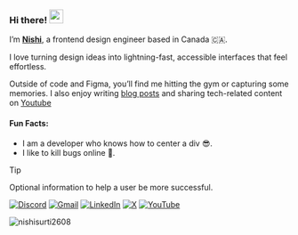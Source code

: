 
### Hi there! <img src="https://emojis.slackmojis.com/emojis/images/1536351075/4594/blob-wave.gif" width="25"/>

I’m [**Nishi**](https://nishisurti.netlify.app/), a frontend design engineer based in Canada 🇨🇦.


I love turning design ideas into lightning-fast, accessible interfaces that feel effortless.

Outside of code and Figma, you’ll find me hitting the gym or capturing some memories. I also enjoy writing [blog posts](https://nishi-can-code.hashnode.dev/) and sharing tech-related content on [Youtube](https://www.youtube.com/@surtinishi)

#### Fun Facts:

* I am a developer who knows how to center a div 😎.
* I like to kill bugs online 🐞.

> [!TIP]
> Optional information to help a user be more successful.


[![Discord](https://img.shields.io/badge/Discord-%235865F2.svg?style=for-the-badge&logo=discord&logoColor=white)](https://discord.com/users/nishisurti)
[![Gmail](https://img.shields.io/badge/Gmail-D14836?style=for-the-badge&logo=gmail&logoColor=white)](mailto:nishi.surti1@gmail.com)
[![LinkedIn](https://img.shields.io/badge/linkedin-%230077B5.svg?style=for-the-badge&logo=linkedin&logoColor=white)](https://www.linkedin.com/in/nishisurti/)
[![X](https://img.shields.io/badge/X-000000?style=for-the-badge&logo=x&logoColor=white)](https://x.com/01nishisurti)
[![YouTube](https://img.shields.io/badge/YouTube-FF0000?style=for-the-badge&logo=youtube&logoColor=white)](https://www.youtube.com/@surtinishi)







<img  src="https://github-readme-streak-stats.herokuapp.com/?user=nishisurti2608&" alt="nishisurti2608" />
